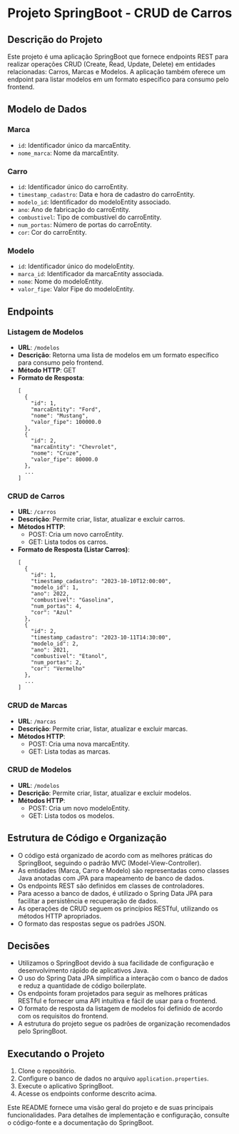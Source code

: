 # Projeto SpringBoot - CRUD de Carros

## Descrição do Projeto
Este projeto é uma aplicação SpringBoot que fornece endpoints REST para realizar operações CRUD (Create, Read, Update, Delete) em entidades relacionadas: Carros, Marcas e Modelos. A aplicação também oferece um endpoint para listar modelos em um formato específico para consumo pelo frontend.

## Modelo de Dados

### Marca
- `id`: Identificador único da marcaEntity.
- `nome_marca`: Nome da marcaEntity.

### Carro
- `id`: Identificador único do carroEntity.
- `timestamp_cadastro`: Data e hora de cadastro do carroEntity.
- `modelo_id`: Identificador do modeloEntity associado.
- `ano`: Ano de fabricação do carroEntity.
- `combustivel`: Tipo de combustível do carroEntity.
- `num_portas`: Número de portas do carroEntity.
- `cor`: Cor do carroEntity.

### Modelo
- `id`: Identificador único do modeloEntity.
- `marca_id`: Identificador da marcaEntity associada.
- `nome`: Nome do modeloEntity.
- `valor_fipe`: Valor Fipe do modeloEntity.

## Endpoints

### Listagem de Modelos
- **URL**: `/modelos`
- **Descrição**: Retorna uma lista de modelos em um formato específico para consumo pelo frontend.
- **Método HTTP**: GET
- **Formato de Resposta**:
  ```
  [
    {
      "id": 1,
      "marcaEntity": "Ford",
      "nome": "Mustang",
      "valor_fipe": 100000.0
    },
    {
      "id": 2,
      "marcaEntity": "Chevrolet",
      "nome": "Cruze",
      "valor_fipe": 80000.0
    },
    ...
  ]
  ```

### CRUD de Carros
- **URL**: `/carros`
- **Descrição**: Permite criar, listar, atualizar e excluir carros.
- **Métodos HTTP**:
    - POST: Cria um novo carroEntity.
    - GET: Lista todos os carros.
- **Formato de Resposta (Listar Carros)**:
  ```
  [
    {
      "id": 1,
      "timestamp_cadastro": "2023-10-10T12:00:00",
      "modelo_id": 1,
      "ano": 2022,
      "combustivel": "Gasolina",
      "num_portas": 4,
      "cor": "Azul"
    },
    {
      "id": 2,
      "timestamp_cadastro": "2023-10-11T14:30:00",
      "modelo_id": 2,
      "ano": 2021,
      "combustivel": "Etanol",
      "num_portas": 2,
      "cor": "Vermelho"
    },
    ...
  ]
  ```

### CRUD de Marcas
- **URL**: `/marcas`
- **Descrição**: Permite criar, listar, atualizar e excluir marcas.
- **Métodos HTTP**:
    - POST: Cria uma nova marcaEntity.
    - GET: Lista todas as marcas.

### CRUD de Modelos
- **URL**: `/modelos`
- **Descrição**: Permite criar, listar, atualizar e excluir modelos.
- **Métodos HTTP**:
    - POST: Cria um novo modeloEntity.
    - GET: Lista todos os modelos.

## Estrutura de Código e Organização
- O código está organizado de acordo com as melhores práticas do SpringBoot, seguindo o padrão MVC (Model-View-Controller).
- As entidades (Marca, Carro e Modelo) são representadas como classes Java anotadas com JPA para mapeamento de banco de dados.
- Os endpoints REST são definidos em classes de controladores.
- Para acesso a banco de dados, é utilizado o Spring Data JPA para facilitar a persistência e recuperação de dados.
- As operações de CRUD seguem os princípios RESTful, utilizando os métodos HTTP apropriados.
- O formato das respostas segue os padrões JSON.

## Decisões
- Utilizamos o SpringBoot devido à sua facilidade de configuração e desenvolvimento rápido de aplicativos Java.
- O uso do Spring Data JPA simplifica a interação com o banco de dados e reduz a quantidade de código boilerplate.
- Os endpoints foram projetados para seguir as melhores práticas RESTful e fornecer uma API intuitiva e fácil de usar para o frontend.
- O formato de resposta da listagem de modelos foi definido de acordo com os requisitos do frontend.
- A estrutura do projeto segue os padrões de organização recomendados pelo SpringBoot.

## Executando o Projeto
1. Clone o repositório.
2. Configure o banco de dados no arquivo `application.properties`.
3. Execute o aplicativo SpringBoot.
4. Acesse os endpoints conforme descrito acima.

Este README fornece uma visão geral do projeto e de suas principais funcionalidades. Para detalhes de implementação e configuração, consulte o código-fonte e a documentação do SpringBoot.
